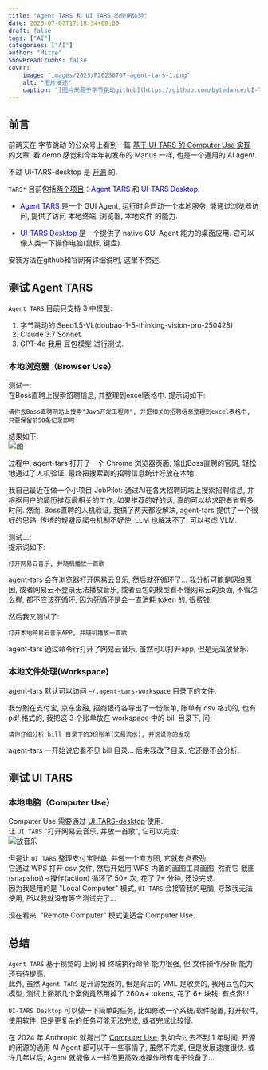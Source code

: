 ```yaml
---
title: "Agent TARS 和 UI TARS 的使用体验"
date: 2025-07-07T17:18:34+08:00
draft: false
tags: ["AI"]
categories: ["AI"]
author: "Mitre"
ShowBreadCrumbs: false
cover:
    image: "images/2025/P20250707-agent-tars-1.png"
    alt: "图片描述"
    caption: "[图片来源于字节跳动github](https://github.com/bytedance/UI-TARS-desktop/raw/main/images/tars.png)"
---
```


## 前言

前两天在 字节跳动 的公众号上看到一篇 [基于 UI-TARS 的 Computer Use 实现](https://mp.weixin.qq.com/s/a6Rn9CHoE14KabNLLf_tZQ) 的文章. 看 demo 感觉和今年年初发布的 Manus 一样, 也是一个通用的 AI agent. 

不过 UI-TARS-desktop 是 [开源](https://github.com/bytedance/UI-TARS-desktop) 的.

`TARS*` 目前包括[两个项目](https://github.com/bytedance/UI-TARS-desktop?tab=readme-ov-file#introduction)：<span style="color:blue">Agent TARS</span> 和 <span style="color:blue">UI-TARS Desktop</span>: 
- <span style="color:blue">Agent TARS</span> 是一个 GUI Agent, 运行时会启动一个本地服务, 能通过浏览器访问, 提供了访问 本地终端, 浏览器, 本地文件 的能力.

- <span style="color:blue">UI-TARS Desktop</span> 是一个提供了 native GUI Agent 能力的桌面应用. 它可以像人类一下操作电脑(鼠标, 键盘).  

安装方法在github和官网有详细说明, 这里不赘述.
 

## 测试 Agent TARS
`Agent TARS` 目前只支持 3 中模型:
1. 字节跳动的 Seed1.5-VL(doubao-1-5-thinking-vision-pro-250428)
2. Claude 3.7 Sonnet
3. GPT-4o
我用 豆包模型 进行测试.

### 本地浏览器（Browser Use）
测试一:   
在Boss直聘上搜索招聘信息, 并整理到excel表格中. 提示词如下:
```
请你去Boss直聘网站上搜索"Java开发工程师", 并把相关的招聘信息整理到excel表格中, 只要保留前50条记录即可
```
结果如下:  
![图](/images/2025/P20250707-agent-tars-2.png)  

过程中, agent-tars 打开了一个 Chrome 浏览器页面, 输出Boss直聘的官网, 轻松地通过了人机验证, 最终把搜索到的招聘信息统计好放在本地.

我自己最近在做一个小项目 JobPilot: 通过AI在各大招聘网站上搜索招聘信息, 并根据用户的简历推荐最相关的工作, 如果推荐的好的话, 真的可以给求职者省很多时间. 
然而, Boss直聘的人机验证, 我搞了两天都没解决, agent-tars 提供了一个很好的思路, 传统的规避反爬虫机制不好使, LLM 也解决不了, 可以考虑 VLM.


测试二:  
提示词如下:  
```
打开网易云音乐, 并随机播放一首歌
```
agent-tars 会在浏览器打开网易云音乐, 然后就死循环了... 
我分析可能是网络原因, 或者网易云不登录无法播放音乐, 或者豆包的模型看不懂网易云的页面, 不管怎么样, 都不应该死循环, 因为死循环是会一直消耗 token 的, 很费钱!

然后我又测试了:  
```
打开本地网易云音乐APP, 并随机播放一首歌
```
agent-tars 通过命令行打开了网易云音乐, 虽然可以打开app, 但是无法放音乐.

### 本地文件处理(Workspace)
agent-tars 默认可以访问 `~/.agent-tars-workspace` 目录下的文件.  

我分别在支付宝, 京东金融, 招商银行各导出了一份账单, 账单有 csv 格式的, 也有 pdf 格式的, 我把这 3 个账单放在 workspace 中的 bill 目录下, 问:  
```
请你仔细分析 bill 目录下的3份账单(交易流水), 并说说你的发现  
```
agent-tars 一开始说它看不见 bill 目录... 后来我改了目录, 它还是不会分析.  

## 测试 UI TARS

### 本地电脑（Computer Use）
Computer Use 需要通过 [UI-TARS-desktop](https://github.com/bytedance/UI-TARS-desktop) 使用.  
让 `UI TARS` "打开网易云音乐, 并放一首歌", 它可以完成:  
![放音乐](/images/2025/P20250707-agent-tars-3.png)

但是让 `UI TARS` 整理支付宝账单, 并做一个直方图, 它就有点费劲:   
它通过 WPS 打开 csv 文件, 然后开始用 WPS 内置的画图工具画图, 然而它 截图(snapshot)->操作(action) 循环了 50+ 次, 花了 7+ 分钟, 还没完成.  
因为我是用的是 "Local Computer" 模式, `UI TARS` 会接管我的电脑, 导致我无法使用, 所以我就没有等它测试完了...   

现在看来, "Remote Computer" 模式更适合 Computer Use.



## 总结
`Agent TARS` 基于视觉的 上网 和 终端执行命令 能力很强, 但 文件操作/分析 能力还有待提高.  
此外, 虽然 `Agent TARS` 是开源免费的, 但是背后的 VML 是收费的, 我用豆包的大模型, 测试上面那几个案例竟然用掉了 260w+ tokens, 花了 6+ 块钱! 有点贵!!!


`UI-TARS Desktop` 可以做一下简单的任务, 比如修改一个系统/软件配置, 打开软件, 使用软件, 但是更复杂的任务可能无法完成, 或者完成比较慢.   

在 2024 年 Anthropic 就提出了 [Computer Use](https://www.anthropic.com/news/developing-computer-use), 到如今过去不到 1 年时间, 开源的闭源的通用 AI Agent 都可以干一些事情了, 虽然不完美, 但是发展速度很快. 或许几年以后, Agent 就能像人一样但更高效地操作所有电子设备了...
